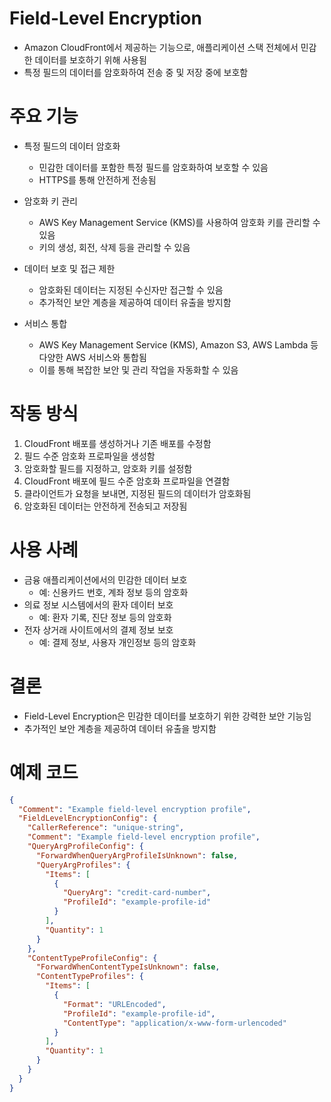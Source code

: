 # Field-Level Encryption

- Amazon CloudFront에서 제공하는 기능으로, 애플리케이션 스택 전체에서 민감한 데이터를 보호하기 위해 사용됨
- 특정 필드의 데이터를 암호화하여 전송 중 및 저장 중에 보호함

# 주요 기능
- 특정 필드의 데이터 암호화
  - 민감한 데이터를 포함한 특정 필드를 암호화하여 보호할 수 있음
  - HTTPS를 통해 안전하게 전송됨

- 암호화 키 관리
  - AWS Key Management Service (KMS)를 사용하여 암호화 키를 관리할 수 있음
  - 키의 생성, 회전, 삭제 등을 관리할 수 있음

- 데이터 보호 및 접근 제한
  - 암호화된 데이터는 지정된 수신자만 접근할 수 있음
  - 추가적인 보안 계층을 제공하여 데이터 유출을 방지함

- 서비스 통합
  - AWS Key Management Service (KMS), Amazon S3, AWS Lambda 등 다양한 AWS 서비스와 통합됨
  - 이를 통해 복잡한 보안 및 관리 작업을 자동화할 수 있음

# 작동 방식
1. CloudFront 배포를 생성하거나 기존 배포를 수정함
2. 필드 수준 암호화 프로파일을 생성함
3. 암호화할 필드를 지정하고, 암호화 키를 설정함
4. CloudFront 배포에 필드 수준 암호화 프로파일을 연결함
5. 클라이언트가 요청을 보내면, 지정된 필드의 데이터가 암호화됨
6. 암호화된 데이터는 안전하게 전송되고 저장됨

# 사용 사례
- 금융 애플리케이션에서의 민감한 데이터 보호
  - 예: 신용카드 번호, 계좌 정보 등의 암호화
- 의료 정보 시스템에서의 환자 데이터 보호
  - 예: 환자 기록, 진단 정보 등의 암호화
- 전자 상거래 사이트에서의 결제 정보 보호
  - 예: 결제 정보, 사용자 개인정보 등의 암호화

# 결론
- Field-Level Encryption은 민감한 데이터를 보호하기 위한 강력한 보안 기능임
- 추가적인 보안 계층을 제공하여 데이터 유출을 방지함

# 예제 코드
```json
{
  "Comment": "Example field-level encryption profile",
  "FieldLevelEncryptionConfig": {
    "CallerReference": "unique-string",
    "Comment": "Example field-level encryption profile",
    "QueryArgProfileConfig": {
      "ForwardWhenQueryArgProfileIsUnknown": false,
      "QueryArgProfiles": {
        "Items": [
          {
            "QueryArg": "credit-card-number",
            "ProfileId": "example-profile-id"
          }
        ],
        "Quantity": 1
      }
    },
    "ContentTypeProfileConfig": {
      "ForwardWhenContentTypeIsUnknown": false,
      "ContentTypeProfiles": {
        "Items": [
          {
            "Format": "URLEncoded",
            "ProfileId": "example-profile-id",
            "ContentType": "application/x-www-form-urlencoded"
          }
        ],
        "Quantity": 1
      }
    }
  }
}